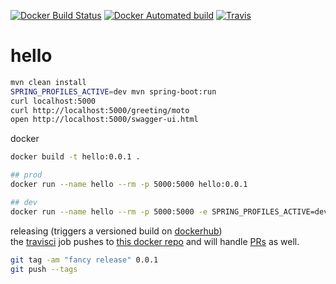 [![Docker Build Status](https://img.shields.io/docker/build/pallavkothari/hello.svg)](https://hub.docker.com/r/pallavkothari/hello/builds/) [![Docker Automated build](https://img.shields.io/docker/automated/pallavkothari/hello.svg)](https://hub.docker.com/r/pallavkothari/hello/builds/) 
[![Travis](https://img.shields.io/travis/pallavkothari/hello.svg)](https://travis-ci.org/pallavkothari/hello)


    


# hello

```bash
mvn clean install 
SPRING_PROFILES_ACTIVE=dev mvn spring-boot:run
curl localhost:5000
curl http://localhost:5000/greeting/moto
open http://localhost:5000/swagger-ui.html
```

docker
```bash
docker build -t hello:0.0.1 .

## prod
docker run --name hello --rm -p 5000:5000 hello:0.0.1 

## dev
docker run --name hello --rm -p 5000:5000 -e SPRING_PROFILES_ACTIVE=dev hello:0.0.1
```

releasing (triggers a versioned build on [dockerhub](https://hub.docker.com/r/pallavkothari/hello/tags/))  
the [travisci](https://travis-ci.org/pallavkothari/hello/builds) job pushes to [this docker repo](https://hub.docker.com/r/pallavkothari/hello-travis/tags/)
and will handle [PRs](https://travis-ci.org/pallavkothari/hello/pull_requests) as well. 
```bash
git tag -am "fancy release" 0.0.1 
git push --tags
```
